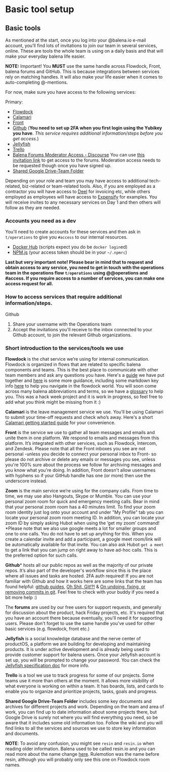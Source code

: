 # Basic tool setup
## Basic tools
As mentioned at the start, once you log into your @balena.io e-mail account, you’ll find lots of invitations to join our team in several services, online. These are tools the whole team is using on a daily basis and that will make your everyday balena life easier.

**NOTE:** Important! You **MUST** use the same handle across Flowdock, Front, balena forums and GitHub. This is because integrations between services rely on matching handles. It will also make your life easier
when it comes to auto-completing @-mentions.

For now, make sure you have access to the following services:

Primary:
* [Flowdock](https://www.flowdock.com/app)
* [Calamari](https://calamari.io)
* [Front](https://frontapp.com/)
* [Github](https://github.com) (**You need to set up 2FA when you first login using the Yubikey you have**. _This service requires additional information/steps before you get access._)
* [Jellyfish](https://jel.ly.fish/)
* [Trello](https://trello.com/)
* [Balena Forums Moderator Access - Discourse](https://forums.balena.io/) You can use [this invitation link](https://forums.balena.io/invites/6a98ca4583c9f16879dd523f35a4c60b) to get access to the forums. Moderation access needs to be requested though once you have signed up.
* [Shared Google Drive-Team Folder](https://drive.google.com/drive/folders/0BwAxLWVacuL_V3FFRVZmNE1vazg?resourcekey=0-4J9GBKcWBSkPJmTyxuwq5Q&usp=sharing)

Depending on your role and team you may have access to additional tech-related, biz-related or team-related tools. Also, if you are employed as a contractor you will have access to [Deel](https://www.letsdeel.com/) for invoicing etc, while others employed as employees will have access to [Expensify](https://www.expensify.com/) for examples. You will receive invites to any necessary services on Day 1 and then others will follow as they are needed. 

### Accounts you need as a dev

You'll need to create accounts for these services and then ask in `t/operations` to give you `#access` to our internal resources.
* [Docker Hub](https://hub.docker.com) (scripts expect you do be `docker login`ed)
* [NPM.js](https://www.npmjs.com/) (your access token should be in your `~/.npmrc`)

**Last but very important note! Please bear in mind that to request and obtain access to any service, you need to get in touch with the operations team in the operations flow `t/operations` using @@operations and **#access**. If you require access to a number of services, you can make one access request for all.**


### How to access services that require additional information/steps.
Github

1. Share your username with the Operations team
1. Accept the invitations you'll receive to the inbox connected to your Github account, to join the relevant Github organizations.

### Short introduction to the services/tools we use
**Flowdock** is the chat service we’re using for internal communication. Flowdock is organized in flows that are related to specific balena components and teams. This is the best place to communicate with other team members and ask any questions you have. Here's a [guide](https://github.com/balena-io/balena/wiki/Flowdock) we have put together and [here](https://www.flowdock.com/help) is some more guidance, including some markdown key info [here](https://www.flowdock.com/help/chat_input) to help you navigate in the flowdock world. You will soon come across many balena abbreviations and terms, so we have a [glossary](https://docs.google.com/document/d/1GcHzn-Nxvnh4WWpspeVyJV9D8V890DLXZAOmwO7jB7c/edit) to help you. This was a hack week project and it is work in progress, so feel free to add what you think might be missing from it :)

**Calamari** is the leave management service we use. You’ll be using Calamari to submit your time-off requests and check who’s away.  Here's a short [Calamari getting started guide](https://github.com/balena-io/balena-io/wiki/Calamari) for your convenience.

**Front** is the service we use to gather all team messages and emails and unite them in one platform. We respond to emails and messages from this platform. It’s integrated with other services, such as Flowdock, Intercom, and Zendesk. Please note that all the Front inboxes you see are not personal -unless you decide to connect your personal inbox to Front- so please do not archive or delete any emails or messages you see, unless you're 100% sure about the process we follow for archiving messages and you know what you're doing. In addition, Front doesn't allow usernames with hyphens so if your GitHub handle has one (or more) then use the underscore instead. 

**Zoom** is the main service we’re using for the company calls. From time to time, we may use also Hangouts, Skype or Mumble. You can use your personal zoom room for quick and emergency meeting calls. Bear in mind that your personal zoom room has a 40 minutes limit. To find your zoom room identity just log onto your account and under "My Profile" tab you can locate your personal zoom room meeting ID. In addition, you can locate your zoom ID by simply asking Hubot when using the ‘get my zoom’ command! 
*Please note that we also use google meets a lot for smaller groups and one to one calls. You do not have to set up anything for this. When you create a calendar invite and add a participant, a google meet room/link will be automatically available for that invite. You can also ask Hubot `get a meet` to get a link that you can jump on right away to have ad-hoc calls. This is the preferred option for such calls. 

**Github*** hosts all our public repos as well as the majority of our private repos. It’s also part of the developer's workflow since this is the place where all issues and tasks are hosted. 2FA auth required! If you are not familiar with Github and how it works here are some links that the team has found helpful: [github guides](https://guides.github.com/), [Oh Shit, Git!?!](https://ohshitgit.com/) & [On undoing, fixing, or removing commits in git](http://sethrobertson.github.io/GitFixUm/fixup.html). Feel free to check with your buddy if you need a bit more help :)

The **forums** are used by our free users for support requests, and generally for discussion about the product, hack Friday projects, etc. It's required that you have an account there because eventually, you'll need it for supporting users. Please don't forget to use the same handle you've used for other basic services (e.g. flowdock, front etc.)

**Jellyfish** is a social knowledge database and the nerve center of productOS, a platform we are building for developing and maintaining products. It is under active development and is already being used to provide customer support for balena users. Once your Jellyfish account is set up, you will be prompted to change your password. You can check the [Jellyfish specification doc](https://docs.google.com/document/d/1psa9upjr__LDbF0442ndW72Nj8jAuA48mmqPdahQBUs/edit#heading=h.e986klys6hyc) for more info. 

**Trello** is a tool we use to track progress for some of our projects. Some teams use it more than others at the moment. It allows more visibility of what everyone is working on within a team. It has boards, lists, and cards to enable you to organize and prioritize projects, tasks, goals and progress.

**Shared Google Drive-Team Folder** includes some key documents and archives for different projects and work. Depending on the team and area of work, you can find up to date information about some projects there, but Google Drive is surely not where you will find everything you need, so be aware that it includes some old information too. Follow the wiki and you will find links to all the services and sources we use to store key information and documents. 

**NOTE**: To avoid any confusion, you might see `resin` and `resin.io` when reading older information. Balena used to be called resin.io and you can read more about the name change [here](https://www.balena.io/blog/resin-io-changes-name-to-balena-releases-open-source-edition/). Rulemotion was the name before resin, although you will probably only see this one on Flowdock room names.   